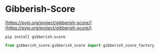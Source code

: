 # Gibberish-Score

[https://pypi.org/project/gibberish-score/](https://pypi.org/project/gibberish-score/)
```shell
pip install gibberish-score
```

```python
from gibberish_score.gibberish_score import gibberish_score_factory

```